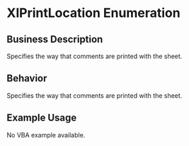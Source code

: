 # XlPrintLocation Enumeration

## Business Description
Specifies the way that comments are printed with the sheet.

## Behavior
Specifies the way that comments are printed with the sheet.

## Example Usage
No VBA example available.